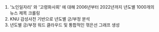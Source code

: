 1. '노인일자리' 와 '고령화사회' 에 대해 2006년부터 2022년까지 년도별 1000개의 뉴스 제목 크롤링
2. KNU 감성사전 기반으로 년도별 긍/부정 분석
3. 년도별 긍/부정 워드 클라우드 및 통합적인 꺾은선 그래프 생성
